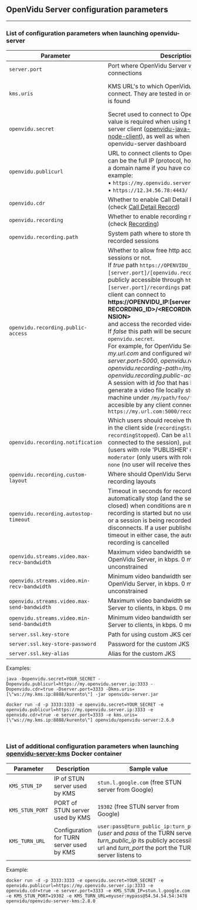 <h2 id="section-title">OpenVidu Server configuration parameters</h2>
<hr>

### List of configuration parameters when launching openvidu-server

| Parameter                          | Description   										             | Default value   |
| ---------------------------------- | --------------------------------------------------------------- | --------------- |
| `server.port`                      | Port where OpenVidu Server will listen to client's connections  | ***4443***      |
| `kms.uris`                         | KMS URL's to which OpenVidu Server will try to connect. They are tested in order until a valid one is found | ***[\"ws://localhost:8888/kurento\"]***<br>(default value for a KMS running in the same machine as OpenVidu Server) |
| `openvidu.secret`                  | Secret used to connect to OpenVidu Server. This value is required when using the [REST API](/reference-docs/REST-API/) or any server client ([openvidu-java-client](/reference-docs/openvidu-java-client), [openvidu-node-client](/reference-docs/openvidu-node-client)), as well as when connecting to openvidu-server dashboard     | ***MY_SECRET*** |
| `openvidu.publicurl`               | URL to connect clients to OpenVidu Server. This can be the full IP (protocol, host and port) or just a domain name if you have configured it. For example:<br>• `https://my.openvidu.server.com`<br>• `https://12.34.56.78:4443/` | ***local***<br>(with default value _local_ this parameter will be set to `localhost:PORT`, being _PORT_ the param `server.port`) |
| `openvidu.cdr`                     | Whether to enable Call Detail Record or not (check [Call Detail Record](/reference-docs/openvidu-server-cdr)) | ***false*** |
| `openvidu.recording`               | Whether to enable recording module or not (check [Recording](/advanced-features/recording/))  | ***false*** |
| `openvidu.recording.path`          | System path where to store the video files of recorded sessions | ***/opt/openvidu/recordings*** |
| `openvidu.recording.public-access` | Whether to allow free http access to recorded sessions or not.<br>If *true* path `https://OPENVIDU_IP:[server.port]/[openvidu.recording.path]` will be publicly accessible through `https://OPENVIDU_IP:[server.port]/recordings` path. That means any client can connect to<br><strong style="word-break: break-all">https://OPENVIDU_IP:[server.port]/recordings/&lt;RECORDING_ID&gt;/&lt;RECORDING_NAME&gt;.&lt;EXTENSION&gt;</strong><br>and access the recorded video file.<br>If *false* this path will be secured with `openvidu.secret`.<br>For example, for OpenVidu Server launched in *my.url.com* and configured with *server.port=5000*, *openvidu.recording=true*, *openvidu.recording-path=/my/path* and *openvidu.recording.public-access=true* :<br>A session with id *foo* that has been recorded may generate a video file locally stored in the host machine under `/my/path/foo/foo.mp4` and accesible by any client connecting to `https://my.url.com:5000/recordings/foo/foo.mp4` | ***false*** |
| `openvidu.recording.notification`  | Which users should receive the recording events in the client side (`recordingStarted`, `recordingStopped`). Can be `all` (every user connected to the session), `publisher_moderator` (users with role 'PUBLISHER' or 'MODERATOR'), `moderator` (only users with role 'MODERATOR') or `none` (no user will receive these events) | ***publisher_moderator*** |
| `openvidu.recording.custom-layout` | Where should OpenVidu Server look for custom recording layouts  | ***/opt/openvidu/custom-layout*** |
| `openvidu.recording.autostop-timeout` | Timeout in seconds for recordings to automatically stop (and the session involved to be closed) when conditions are met: a session recording is started but no user is publishing to it or a session is being recorded and last user disconnects. If a user publishes within the timeout in either case, the automatic stop of the recording is cancelled | ***120*** |
| `openvidu.streams.video.max-recv-bandwidth` | Maximum video bandwidth sent from clients to OpenVidu Server, in kbps. 0 means unconstrained | 1000 |
| `openvidu.streams.video.min-recv-bandwidth` | Minimum video bandwidth sent from clients to OpenVidu Server, in kbps. 0 means unconstrained | 300  |
| `openvidu.streams.video.max-send-bandwidth` | Maximum video bandwidth sent from OpenVidu Server to clients, in kbps. 0 means unconstrained | 1000 |
| `openvidu.streams.video.min-send-bandwidth` | Minimum video bandwidth sent from OpenVidu Server to clients, in kbps. 0 means unconstrained | 300  |
| `server.ssl.key-store`             | Path for using custom JKS certificate                           | _(selfsigned OpenVidu key-store)_ |
| `server.ssl.key-store-password`    | Password for the custom JKS                                     | _(selfsigned OpenVidu password)_  |
| `server.ssl.key-alias`             | Alias for the custom JKS                                        | _(selfsigned OpenVidu alias)_     |

Examples:

```console
java -Dopenvidu.secret=YOUR_SECRET -Dopenvidu.publicurl=https://my.openvidu.server.ip:3333 -Dopenvidu.cdr=true -Dserver.port=3333 -Dkms.uris=[\"ws://my.kms.ip:8888/kurento\"] -jar openvidu-server.jar
```

```console
docker run -d -p 3333:3333 -e openvidu.secret=YOUR_SECRET -e openvidu.publicurl=https://my.openvidu.server.ip:3333 -e openvidu.cdr=true -e server.port=3333 -e kms.uris=[\"ws://my.kms.ip:8888/kurento\"] openvidu/openvidu-server:2.6.0
```

<br>

### List of additional configuration parameters when launching [openvidu-server-kms](https://hub.docker.com/r/openvidu/openvidu-server-kms/) Docker container

| Parameter       | Description                               | Sample value                                       |
| --------------- | ----------------------------------------- | -------------------------------------------------- |
| `KMS_STUN_IP`   | IP of STUN server used by KMS             | `stun.l.google.com` (free STUN server from Google) |
| `KMS_STUN_PORT` | PORT of STUN server used by KMS           | `19302` (free STUN server from Google)             |
| `KMS_TURN_URL`  | Configuration for TURN server used by KMS | `user:pass@turn_public_ip:turn_port` (_user_ and _pass_ of the TURN server, _turn_public_ip_ its publicly accessible url and _turn_port_ the port the TURN server listens to |

Example:

```console
docker run -d -p 3333:3333 -e openvidu.secret=YOUR_SECRET -e openvidu.publicurl=https://my.openvidu.server.ip:3333 -e openvidu.cdr=true -e server.port=3333 -e KMS_STUN_IP=stun.l.google.com -e KMS_STUN_PORT=19302 -e KMS_TURN_URL=myuser:mypass@54.54.54.54:3478 openvidu/openvidu-server-kms:2.8.0
```

<br>